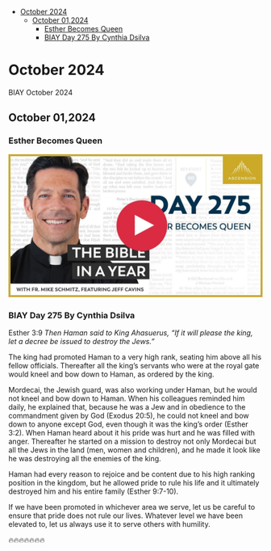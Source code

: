 <!-- toc -->

- [October 2024](#october-2024)
  * [October 01,2024](#october-012024)
    + [Esther Becomes Queen](#esther-becomes-queen)
    + [BIAY Day 275 By Cynthia Dsilva](#biay-day-275-by-cynthia-dsilva)

<!-- tocstop -->

# October 2024

BIAY October 2024

## October 01,2024

### Esther Becomes Queen

[![Esther Becomes Queen](https://raw.githubusercontent.com/linusjf/BIAY/main/October/jpgs/Day275.jpg)](https://youtu.be/mPcKNfRKj8o "Esther Becomes Queen")

### BIAY Day 275 By Cynthia Dsilva

Esther 3:9
*Then Haman said to King Ahasuerus, “If it will please the king, let a decree be issued to destroy the Jews.”*

The king had promoted Haman to a very high rank, seating him above all his fellow officials. Thereafter all the king’s servants who were at the royal gate would kneel and bow down to Haman, as ordered by the king.

Mordecai, the Jewish guard, was also working under Haman, but he would not kneel and bow down to Haman.  When his colleagues reminded him daily, he explained that, because he was a Jew and in obedience to the commandment given by God (Exodus 20:5), he could not kneel and bow down to anyone except God, even though it was the king’s order (Esther 3:2).  When Haman heard about it his pride was hurt and he was filled with anger.  Thereafter he started on a mission to destroy not only Mordecai but all the Jews in the land (men, women and children), and he made it look like he was destroying all the enemies of the king.

Haman had every reason to rejoice and be content due to his high ranking position in the kingdom, but he allowed pride to rule his life and it ultimately destroyed him and his entire family (Esther 9:7-10).

If we have been promoted in whichever area we serve, let us be careful to ensure that pride does not rule our lives.  Whatever level we have been elevated to, let us always use it to serve others with humility.

🔥🔥🔥🔥🔥🔥🔥
